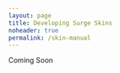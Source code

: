 ```yaml
---
layout: page
title: Developing Surge Skins
noheader: true
permalink: /skin-manual
---
```


Coming Soon


